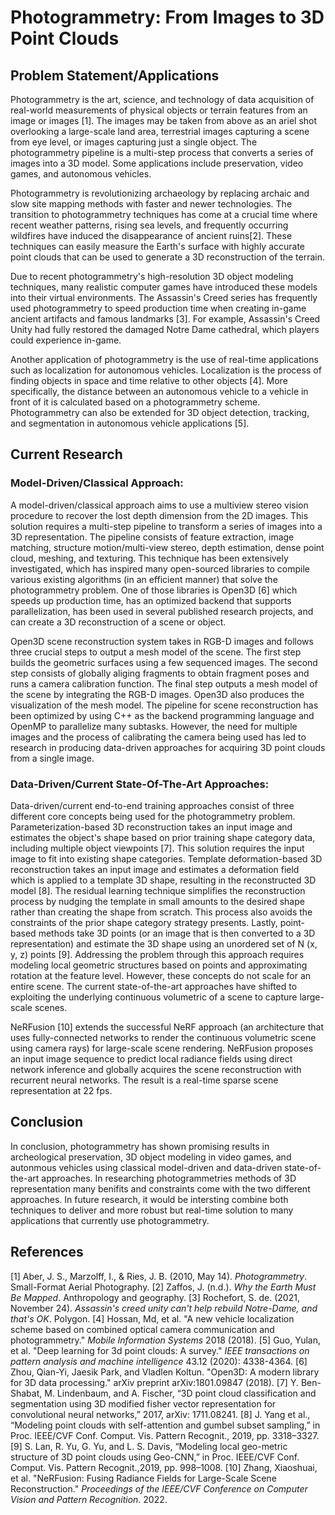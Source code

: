 ﻿# Photogrammetry: From Images to 3D Point Clouds

## Problem Statement/Applications
Photogrammetry is the art, science, and technology of data acquisition of real-world measurements of physical objects or terrain features from an image or images [1]. The images may be taken from above as an ariel shot overlooking a large-scale land area, terrestrial images capturing a scene from eye level, or images capturing just a single object. The photogrammetry pipeline is a multi-step process that converts a series of images into a 3D model. Some applications include preservation, video games, and autonomous vehicles.

Photogrammetry is revolutionizing archaeology by replacing archaic and slow site mapping methods with faster and newer technologies. The transition to photogrammetry techniques has come at a crucial time where recent weather patterns, rising sea levels, and frequently occurring wildfires have induced the disappearance of ancient ruins[2]. These techniques can easily measure the Earth's surface with highly accurate point clouds that can be used to generate a 3D reconstruction of the terrain.

Due to recent photogrammetry's high-resolution 3D object modeling techniques, many realistic computer games have introduced these models into their virtual environments. The Assassin's Creed series has frequently used photogrammetry to speed production time when creating in-game ancient artifacts and famous landmarks [3]. For example, Assassin's Creed Unity had fully restored the damaged Notre Dame cathedral, which players could experience in-game.

Another application of photogrammetry is the use of real-time applications such as localization for autonomous vehicles. Localization is the process of finding objects in space and time relative to other objects [4]. More specifically, the distance between an autonomous vehicle to a vehicle in front of it is calculated based on a photogrammetry scheme. Photogrammetry can also be extended for 3D object detection, tracking, and segmentation in autonomous vehicle applications [5]. 

## Current Research
### Model-Driven/Classical Approach:
A model-driven/classical approach aims to use a multiview stereo vision procedure to recover the lost depth dimension from the 2D images. This solution requires a multi-step pipeline to transform a series of images into a 3D representation. The pipeline consists of feature extraction, image matching, structure motion/multi-view stereo, depth estimation, dense point cloud, meshing, and texturing. This technique has been extensively investigated, which has inspired many open-sourced libraries to compile various existing algorithms (in an efficient manner) that solve the photogrammetry problem. One of those libraries is Open3D [6] which speeds up production time, has an optimized backend that supports parallelization, has been used in several published research projects, and can create a 3D reconstruction of a scene or object.

Open3D scene reconstruction system takes in RGB-D images and follows three crucial steps to output a mesh model of the scene. The first step builds the geometric surfaces using a few sequenced images. The second step consists of globally aliging fragments to obtain fragment poses and runs a camera calibration function. The final step outputs a mesh model of the scene by integrating the RGB-D images. Open3D also produces the visualization of the mesh model. The pipeline for scene reconstruction has been optimized by using C++ as the backend programming language and OpenMP to parallelize many subtasks. However, the need for multiple images and the process of calibrating the camera being used has led to research in producing data-driven approaches for acquiring 3D point clouds from a single image.

  ### Data-Driven/Current State-Of-The-Art Approaches:
  
Data-driven/current end-to-end training approaches consist of three different core concepts being used for the photogrammetry problem. Parameterization-based 3D reconstruction takes an input image and estimates the object's shape based on prior training shape category data, including multiple object viewpoints [7]. This solution requires the input image to fit into existing shape categories. Template deformation-based 3D reconstruction takes an input image and estimates a deformation field which is applied to a template 3D shape, resulting in the reconstructed 3D model [8]. The residual learning technique simplifies the reconstruction process by nudging the template in small amounts to the desired shape rather than creating the shape from scratch. This process also avoids the constraints of the prior shape category strategy presents. Lastly, point-based methods take 3D points (or an image that is then converted to a 3D representation) and estimate the 3D shape using an unordered set of N (x, y, z) points [9]. Addressing the problem through this approach requires modeling local geometric structures based on points and approximating rotation at the feature level. However, these concepts do not scale for an entire scene. The current state-of-the-art approaches have shifted to exploiting the underlying continuous volumetric of a scene to capture large-scale scenes.

NeRFusion [10] extends the successful NeRF approach (an architecture that uses fully-connected networks to render the continuous volumetric scene using camera rays) for large-scale scene rendering. NeRFusion proposes an input image sequence to predict local radiance fields using direct network inference and globally acquires the scene reconstruction with recurrent neural networks. The result is a real-time sparse scene representation at 22 fps.

## Conclusion
In conclusion, photogrammetry has shown promising results in archeological preservation, 3D object modeling in video games, and autonmous vehicles using classical model-driven and data-driven state-of-the-art approaches. In researching photogrammetries methods of 3D representation many benifits and constraints come with the two different approaches. In future research, it would be intersting combine both techniques to deliver and more robust but real-time solution to many applications that currently use photogrammetry.

## References
[1] Aber, J. S., Marzolff, I., & Ries, J. B. (2010, May 14). _Photogrammetry_. Small-Format Aerial Photography.
[2] Zaffos, J. (n.d.). _Why the Earth Must Be Mapped_. Anthropology and geography.
[3] Rochefort, S. de. (2021, November 24). _Assassin's creed unity can't help rebuild Notre-Dame, and that's OK_. Polygon.
[4] Hossan, Md, et al. "A new vehicle localization scheme based on combined optical camera communication and photogrammetry." _Mobile Information Systems_ 2018 (2018).
[5] Guo, Yulan, et al. "Deep learning for 3d point clouds: A survey." _IEEE transactions on pattern analysis and machine intelligence_ 43.12 (2020): 4338-4364.
[6] Zhou, Qian-Yi, Jaesik Park, and Vladlen Koltun. "Open3D: A modern library for 3D data processing." arXiv preprint arXiv:1801.09847 (2018).
[7] Y. Ben-Shabat, M. Lindenbaum, and A. Fischer, “3D point cloud classification and segmentation using 3D modified fisher vector representation for convolutional neural networks,” 2017, arXiv: 1711.08241.
[8] J. Yang et al., “Modeling point clouds with self-attention and gumbel subset sampling,” in Proc. IEEE/CVF Conf. Comput. Vis. Pattern Recognit., 2019, pp. 3318–3327.
[9] S. Lan, R. Yu, G. Yu, and L. S. Davis, “Modeling local geo-metric structure of 3D point clouds using Geo-CNN,” in Proc. IEEE/CVF Conf. Comput. Vis. Pattern Recognit.,2019, pp. 998–1008.
[10] Zhang, Xiaoshuai, et al. "NeRFusion: Fusing Radiance Fields for Large-Scale Scene Reconstruction." _Proceedings of the IEEE/CVF Conference on Computer Vision and Pattern Recognition_. 2022.

